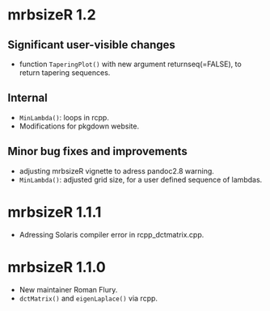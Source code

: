 # mrbsizeR 1.2

## Significant user-visible changes

* function `TaperingPlot()` with new argument returnseq(=FALSE), to return tapering sequences.

## Internal

* `MinLambda()`: loops in rcpp.
* Modifications for pkgdown website.

## Minor bug fixes and improvements

* adjusting mrbsizeR vignette to adress pandoc2.8 warning.
* `MinLambda()`: adjusted grid size, for a user defined sequence of lambdas.

# mrbsizeR 1.1.1

* Adressing Solaris compiler error in rcpp_dctmatrix.cpp.

# mrbsizeR 1.1.0

* New maintainer Roman Flury.
* `dctMatrix()` and `eigenLaplace()` via rcpp.

